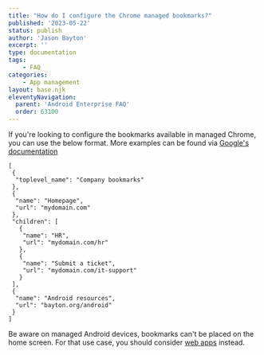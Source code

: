 ```yaml
---
title: "How do I configure the Chrome managed bookmarks?"
published: '2023-05-22'
status: publish
author: 'Jason Bayton'
excerpt: ''
type: documentation
tags: 
    - FAQ
categories:
    - App management
layout: base.njk
eleventyNavigation:
  parent: 'Android Enterprise FAQ'
  order: 63100
--- 
```

If you're looking to configure the bookmarks available in managed Chrome, you can use the below format. More examples can be found via [Google's documentation](https://chromeenterprise.google/policies/#ManagedBookmarks)

```
[
 {
  "toplevel_name": "Company bookmarks"
 },
 {
  "name": "Homepage",
  "url": "mydomain.com"
 },
 "children": [
   {
    "name": "HR",
    "url": "mydomain.com/hr"
   },
   {
    "name": "Submit a ticket",
    "url": "mydomain.com/it-support"
   }
 ],
 {
  "name": "Android resources",
  "url": "bayton.org/android"
 }
]
```

Be aware on managed Android devices, bookmarks can't be placed on the home screen. For that use case, you should consider [web apps](/android/create-and-manage-web-apps-for-android-enterprise) instead.